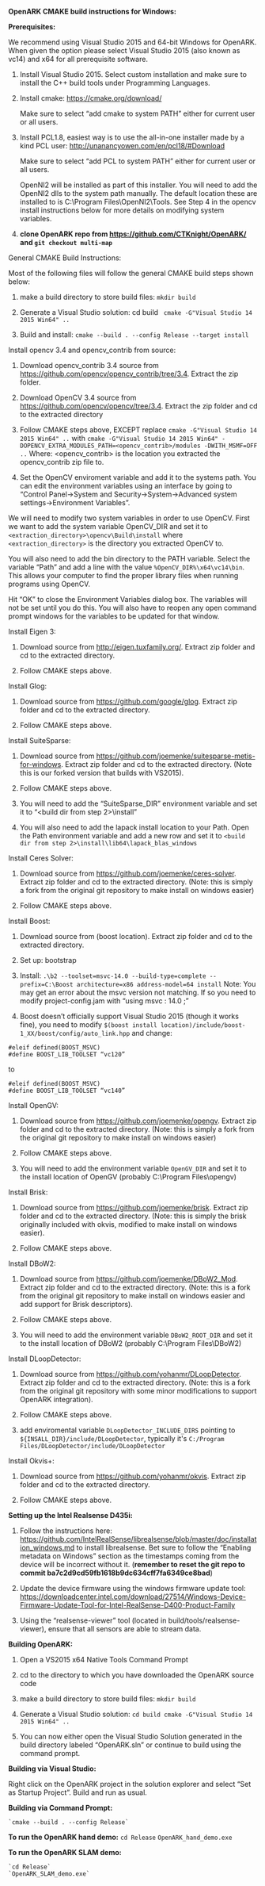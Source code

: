 **OpenARK CMAKE build instructions for Windows:**

**Prerequisites:**

We recommend using Visual Studio 2015 and 64-bit Windows for OpenARK. When given the option please select Visual Studio 2015 (also known as vc14) and x64 for all prerequisite software.

1.  Install Visual Studio 2015. Select custom installation and make sure to install the C++ build tools under Programming Languages.
    
2. Install cmake: https://cmake.org/download/

    Make sure to select “add cmake to system PATH” either for current user or all users. 


3. Install PCL1.8, easiest way is to use the all-in-one installer made by a kind PCL user: http://unanancyowen.com/en/pcl18/#Download

    Make sure to select “add PCL to system PATH” either for current user or all users.

    OpenNI2 will be installed as part of this installer. You will need to add the OpenNI2 dlls to the system path manually. The default location these are installed to is C:\Program Files\OpenNI2\Tools. See Step 4 in the opencv install instructions below for more details on modifying system variables. 

4. **clone OpenARK repo from https://github.com/CTKnight/OpenARK/ and `git checkout multi-map`**

 

General CMAKE Build Instructions:

Most of the following files will follow the general CMAKE build steps shown below:

1. make a build directory to store build files: 
    `mkdir build`

2. Generate a Visual Studio solution: 
    cd build
   ` cmake -G"Visual Studio 14 2015 Win64" ..`


3. Build and install:
    `cmake --build . --config Release --target install`

 

 

Install opencv 3.4 and opencv_contrib from source:

1. Download opencv_contrib 3.4 source from https://github.com/opencv/opencv_contrib/tree/3.4. Extract the zip folder.

2.    Download OpenCV 3.4 source from https://github.com/opencv/opencv/tree/3.4. Extract the zip folder and cd to the extracted directory

3. Follow CMAKE steps above, EXCEPT replace `cmake -G"Visual Studio 14 2015 Win64" ..` with `cmake -G"Visual Studio 14 2015 Win64" -DOPENCV_EXTRA_MODULES_PATH=<opencv_contrib>/modules -DWITH_MSMF=OFF ..`
    Where: <opencv_contrib> is the location you extracted the opencv_contrib zip file to.

4.    Set the OpenCV enviroment variable and add it to the systems path. You can edit the environment variables using an interface by going to “Control Panel->System and Security->System->Advanced system settings->Environment Variables”. 

 We will need to modify two system variables in order to use OpenCV. First we want to add the system variable OpenCV_DIR and set it to `<extraction_directory>\opencv\Build\install` where `<extraction_directory>` is the directory you extracted OpenCV to. 

 You will also need to add the bin directory to the PATH variable. Select the variable “Path” and add a line with the value `%OpenCV_DIR%\x64\vc14\bin`. This allows your computer to find the proper library files when running programs using OpenCV. 

 Hit “OK” to close the Environment Variables dialog box. The variables will not be set until you do this. You will also have to reopen any open command prompt windows for the variables to be updated for that window. 

 

 

Install Eigen 3:

1.    Download source from http://eigen.tuxfamily.org/. Extract zip folder and cd to the extracted directory. 

2.    Follow CMAKE steps above.

Install Glog: 

1.    Download source from https://github.com/google/glog. Extract zip folder and cd to the extracted directory. 

2.    Follow CMAKE steps above.

Install SuiteSparse: 

1.    Download source from https://github.com/joemenke/suitesparse-metis-for-windows. Extract zip folder and cd to the extracted directory. (Note this is our forked version that builds with VS2015).

2.    Follow CMAKE steps above.

3.    You will need to add the “SuiteSparse_DIR” environment variable and set it to “<build dir from step 2>\install”

4.    You will also need to add the lapack install location to your Path. Open the Path environment variable and add a new row and set it to `<build dir from step 2>\install\lib64\lapack_blas_windows`

Install Ceres Solver:

1.    Download source from https://github.com/joemenke/ceres-solver. Extract zip folder and cd to the extracted directory.  (Note: this is simply a fork from the original git repository to make install on windows easier)

2.    Follow CMAKE steps above.

Install Boost:

1.    Download source from (boost location). Extract zip folder and cd to the extracted directory. 

2.    Set up:
    bootstrap

3.    Install:
    `.\b2 --toolset=msvc-14.0 --build-type=complete --prefix=C:\Boost architecture=x86 address-model=64 install`
    Note: You may get an error about the msvc version not matching. If so you need to modify project-config.jam with “using msvc : 14.0 ;”

4.    Boost doesn’t officially support Visual Studio 2015 (though it works fine), you need to modify `$(boost install location)/include/boost-1_XX/boost/config/auto_link.hpp` and change: 
 ```
 #eleif defined(BOOST_MSVC)
 #define BOOST_LIB_TOOLSET “vc120”
 ```
 to
 ```
 #eleif defined(BOOST_MSVC)
 #define BOOST_LIB_TOOLSET “vc140”
 ```

Install OpenGV:

1.    Download source from https://github.com/joemenke/opengv. Extract zip folder and cd to the extracted directory.  (Note: this is simply a fork from the original git repository to make install on windows easier)

2.    Follow CMAKE steps above.

3.    You will need to add the environment variable `OpenGV_DIR` and set it to the install location of OpenGV (probably C:\Program Files\opengv)

Install Brisk:

1.    Download source from https://github.com/joemenke/brisk. Extract zip folder and cd to the extracted directory. (Note: this is simply the brisk originally included with okvis, modified to make install on windows easier).

2.    Follow CMAKE steps above.

Install DBoW2:

1.    Download source from https://github.com/joemenke/DBoW2_Mod. Extract zip folder and cd to the extracted directory. (Note: this is a fork from the original git repository to make install on windows easier and add support for Brisk descriptors).

2.    Follow CMAKE steps above.

3.    You will need to add the environment variable `DBoW2_ROOT_DIR` and set it to the install location of DBoW2 (probably C:\Program Files\DBoW2) 

Install DLoopDetector:

1.    Download source from https://github.com/yohanmr/DLoopDetector. Extract zip folder and cd to the extracted directory. (Note: this is a fork from the original git repository with some minor modifications to support OpenARK integration).

2.    Follow CMAKE steps above.

3.    add enviromental variable `DLoopDetector_INCLUDE_DIRS` pointing to `${INSALL_DIR}/include/DLoopDetector`, typically it's `C:/Program Files/DLoopDetector/include/DLoopDetector`

Install Okvis+:

1.    Download source from https://github.com/yohanmr/okvis. Extract zip folder and cd to the extracted directory. 

2.    Follow CMAKE steps above. 

 

**Setting up the Intel Realsense D435i:**                                        

1.    Follow the instructions here: https://github.com/IntelRealSense/librealsense/blob/master/doc/installation_windows.md to install librealsense. Bet sure to follow the “Enabling metadata on Windows” section as the timestamps coming from the device will be incorrect without it. (**remember to reset the git repo to commit ba7c2d9cd59fb1618b9dc634cff7fa6349ce8bad**)

2.    Update the device firmware using the windows firmware update tool: https://downloadcenter.intel.com/download/27514/Windows-Device-Firmware-Update-Tool-for-Intel-RealSense-D400-Product-Family

3.    Using the “realsense-viewer” tool (located in build/tools/realsense-viewer), ensure that all sensors are able to stream data.


**Building OpenARK:**

1.    Open a VS2015 x64 Native Tools Command Prompt


2.    cd to the directory to which you have downloaded the OpenARK source code


3.    make a build directory to store build files: 
    `mkdir build`


4.    Generate a Visual Studio solution: 
    ```
    cd build
    cmake -G"Visual Studio 14 2015 Win64" ..
    ```


5.    You can now either open the Visual Studio Solution generated in the build directory labeled “OpenARK.sln” or continue to build using the command prompt.


**Building via Visual Studio:**


 Right click on the OpenARK project in the solution explorer and select “Set as Startup Project”. Build and run as usual.

**Building via Command Prompt:** 

    `cmake --build . --config Release`

 **To run the OpenARK hand demo:**
    `cd Release`
    `OpenARK_hand_demo.exe`

**To run the OpenARK SLAM demo:**

    `cd Release`
    `OpenARK_SLAM_demo.exe`

 